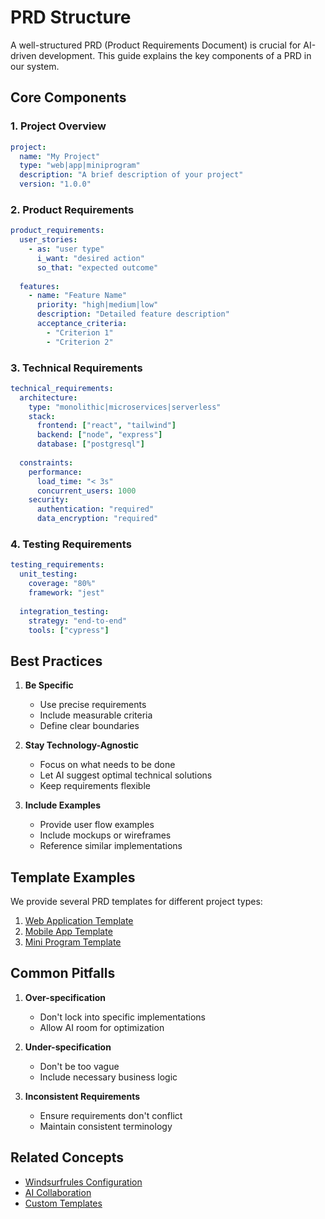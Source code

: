# PRD Structure

A well-structured PRD (Product Requirements Document) is crucial for AI-driven development. This guide explains the key components of a PRD in our system.

## Core Components

### 1. Project Overview
```yaml
project:
  name: "My Project"
  type: "web|app|miniprogram"
  description: "A brief description of your project"
  version: "1.0.0"
```

### 2. Product Requirements

```yaml
product_requirements:
  user_stories:
    - as: "user type"
      i_want: "desired action"
      so_that: "expected outcome"
  
  features:
    - name: "Feature Name"
      priority: "high|medium|low"
      description: "Detailed feature description"
      acceptance_criteria:
        - "Criterion 1"
        - "Criterion 2"
```

### 3. Technical Requirements

```yaml
technical_requirements:
  architecture:
    type: "monolithic|microservices|serverless"
    stack:
      frontend: ["react", "tailwind"]
      backend: ["node", "express"]
      database: ["postgresql"]
  
  constraints:
    performance:
      load_time: "< 3s"
      concurrent_users: 1000
    security:
      authentication: "required"
      data_encryption: "required"
```

### 4. Testing Requirements

```yaml
testing_requirements:
  unit_testing:
    coverage: "80%"
    framework: "jest"
  
  integration_testing:
    strategy: "end-to-end"
    tools: ["cypress"]
```

## Best Practices

1. **Be Specific**
   - Use precise requirements
   - Include measurable criteria
   - Define clear boundaries

2. **Stay Technology-Agnostic**
   - Focus on what needs to be done
   - Let AI suggest optimal technical solutions
   - Keep requirements flexible

3. **Include Examples**
   - Provide user flow examples
   - Include mockups or wireframes
   - Reference similar implementations

## Template Examples

We provide several PRD templates for different project types:

1. [Web Application Template](../templates/web-app-prd.md)
2. [Mobile App Template](../templates/mobile-app-prd.md)
3. [Mini Program Template](../templates/mini-program-prd.md)

## Common Pitfalls

1. **Over-specification**
   - Don't lock into specific implementations
   - Allow AI room for optimization

2. **Under-specification**
   - Don't be too vague
   - Include necessary business logic

3. **Inconsistent Requirements**
   - Ensure requirements don't conflict
   - Maintain consistent terminology

## Related Concepts

- [Windsurfrules Configuration](./windsurfrules.md)
- [AI Collaboration](./ai-collaboration.md)
- [Custom Templates](../how-to/custom-templates.md)
